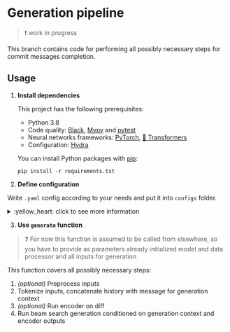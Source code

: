 # Generation pipeline
> :exclamation: work in progress 

This branch contains code for performing all possibly necessary steps for commit messages completion.

## Usage

1. **Install dependencies**

    This project has the following prerequisites:
    * Python 3.8
    * Code quality: [Black](https://github.com/psf/black), [Mypy](https://github.com/python/mypy) and [pytest](https://github.com/pytest-dev/pytest/)
    * Neural networks frameworks: [PyTorch](https://pytorch.org/), [🤗 Transformers](https://huggingface.co/transformers/)
    * Configuration: [Hydra](https://hydra.cc/)
    
    You can install Python packages with [pip](https://pip.pypa.io/en/stable/):
    ```
    pip install -r requirements.txt
    ```

3. **Define configuration**

Write `.yaml` config according to your needs and put it into `configs` folder. 

<details>
<summary>:yellow_heart: click to see more information</summary>

Some default config example:

```
data_processor:
  prompt_max_len: 200
  diff_tokenizer_name_or_path: distilbert-base-cased
  msg_tokenizer_name_or_path: distilgpt2
  preprocessing: false
model:
  encoder_name_or_path: distilbert-base-cased
  decoder_name_or_path: distilgpt2
generation_kwargs:
  num_beams: 5
  num_return_sequences: 5
device: cpu
min_length: 5
max_length: 5
```

Possible options:

* `data_processor`

    > Defines everything related to data processing

    * `prompt_max_len`: maximum allowed number of tokens in previous message history and current message combined

    * `diff_tokenizer_name_or_path`: pretrained name or path for **diff tokenizer** *(see [HuggingFace docs](https://huggingface.co/transformers/v4.2.2/internal/tokenization_utils.html#transformers.tokenization_utils_base.PreTrainedTokenizerBase.from_pretrained) for additional info)*

    * `msg_tokenizer_name_or_path`: pretrained name or path for **message tokenizer** *(see [HuggingFace docs](https://huggingface.co/transformers/v4.2.2/internal/tokenization_utils.html#transformers.tokenization_utils_base.PreTrainedTokenizerBase.from_pretrained) for additional info)*

    * `preprocessing`: **true** if you want to preprocess data (remove unchanged lines from diffs and etc.), **false** 
      otherwise *(**false** by default)*

    * `nl_token`: newline character in your data *(`\n` by default)*

* `model`

    > Defines everything related to model

    * `decoder_name_or_path`: pretrained model name or path for **decoder** *(see [HuggingFace docs](https://huggingface.co/transformers/v4.2.2/internal/tokenization_utils.html#transformers.tokenization_utils_base.PreTrainedTokenizerBase.from_pretrained) for additional info)*
    * `encoder_name_or_path`: pretrained model name or path for **encoder** *(see [HuggingFace docs](https://huggingface.co/transformers/v4.2.2/internal/tokenization_utils.html#transformers.tokenization_utils_base.PreTrainedTokenizerBase.from_pretrained) for additional info)*

* `generation_kwargs`

    All kwargs from here are passed to `generate` method of `GPT2Decoder`, 
    which has almost the same signature as in `generate` method from `transformers`, so
    see [`transformers` docs](https://huggingface.co/transformers/v4.2.2/main_classes/model.html?highlight=generate#transformers.generation_utils.GenerationMixin.generate) for more information.

* `device`: `cuda:smth` to run pipeline on GPU or `cpu` to run on CPU
 
* `min_length`: minimum allowed number of tokens to generate (integer)
 
* `max_length`: maximum allowed number of tokens to generate (integer)
</details>

3. **Use `generate` function**

> :question: For now this function is assumed to be called from elsewhere, 
> so you have to provide as parameters already initialized model and data processor and all
> inputs for generation

This function covers all possibly necessary steps:
1. *(optional)* Preprocess inputs
2. Tokenize inputs, concatenate history with message for generation context
3. *(optional)* Run encoder on diff
4. Run beam search generation conditioned on generation context and encoder outputs
